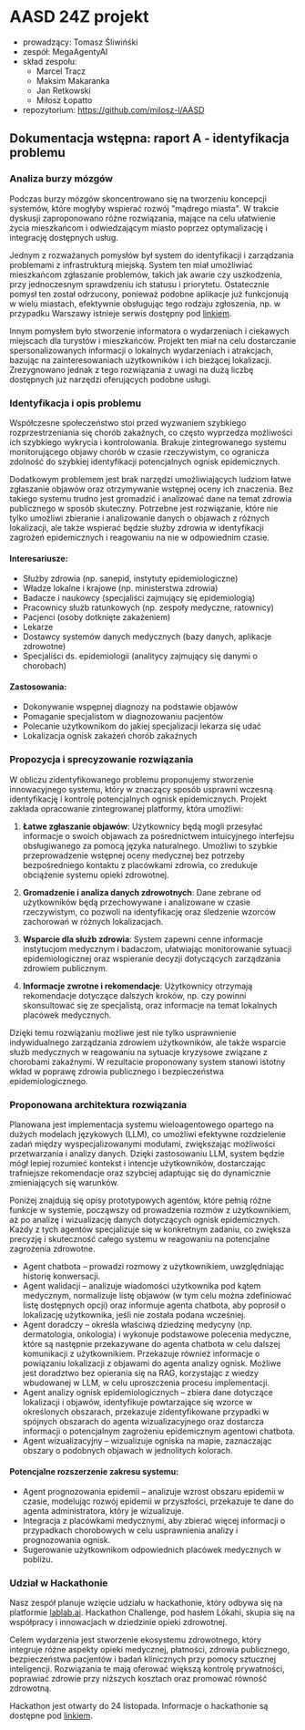 # AASD 24Z projekt
- prowadzący: Tomasz Śliwińśki
- zespół: MegaAgentyAI
- skład zespołu:
    - Marcel Tracz
    - Maksim Makaranka
    - Jan Retkowski
    - Miłosz Łopatto
- repozytorium: https://github.com/milosz-l/AASD

## Dokumentacja wstępna: raport A - identyfikacja problemu 

### Analiza burzy mózgów

Podczas burzy mózgów skoncentrowano się na tworzeniu koncepcji systemów, które mogłyby wspierać rozwój "mądrego miasta". W trakcie dyskusji zaproponowano różne rozwiązania, mające na celu ułatwienie życia mieszkańcom i odwiedzającym miasto poprzez optymalizację i integrację dostępnych usług.

Jednym z rozważanych pomysłów był system do identyfikacji i zarządzania problemami z infrastrukturą miejską. System ten miał umożliwiać mieszkańcom zgłaszanie problemów, takich jak awarie czy uszkodzenia, przy jednoczesnym sprawdzeniu ich statusu i priorytetu. Ostatecznie pomysł ten został odrzucony, ponieważ podobne aplikacje już funkcjonują w wielu miastach, efektywnie obsługując tego rodzaju zgłoszenia, np. w przypadku Warszawy istnieje serwis dostępny pod [linkiem](https://warszawa19115.pl/incydenty).

Innym pomysłem było stworzenie informatora o wydarzeniach i ciekawych miejscach dla turystów i mieszkańców. Projekt ten miał na celu dostarczanie spersonalizowanych informacji o lokalnych wydarzeniach i atrakcjach, bazując na zainteresowaniach użytkowników i ich bieżącej lokalizacji. Zrezygnowano jednak z tego rozwiązania z uwagi na dużą liczbę dostępnych już narzędzi oferujących podobne usługi.


### Identyfikacja i opis problemu
Współczesne społeczeństwo stoi przed wyzwaniem szybkiego rozprzestrzeniania się chorób zakaźnych, co często wyprzedza możliwości ich szybkiego wykrycia i kontrolowania. Brakuje zintegrowanego systemu monitorującego objawy chorób w czasie rzeczywistym, co ogranicza zdolność do szybkiej identyfikacji potencjalnych ognisk epidemicznych.

Dodatkowym problemem jest brak narzędzi umożliwiających ludziom łatwe zgłaszanie objawów oraz otrzymywanie wstępnej oceny ich znaczenia. Bez takiego systemu trudno jest gromadzić i analizować dane na temat zdrowia publicznego w sposób skuteczny. Potrzebne jest rozwiązanie, które nie tylko umożliwi zbieranie i analizowanie danych o objawach z różnych lokalizacji, ale także wspierać będzie służby zdrowia w identyfikacji zagrożeń epidemicznych i reagowaniu na nie w odpowiednim czasie.
#### Interesariusze:
- Służby zdrowia (np. sanepid, instytuty epidemiologiczne)
- Władze lokalne i krajowe (np. ministerstwa zdrowia)
- Badacze i naukowcy (specjaliści zajmujący się epidemiologią)
- Pracownicy służb ratunkowych (np. zespoły medyczne, ratownicy)
- Pacjenci (osoby dotknięte zakażeniem)
- Lekarze
- Dostawcy systemów danych medycznych (bazy danych, aplikacje zdrowotne)
- Specjaliści ds. epidemiologii (analitycy zajmujący się danymi o chorobach)

#### Zastosowania:
- Dokonywanie wspępnej diagnozy na podstawie objawów
- Pomaganie specjalistom w diagnozowaniu pacjentów
- Polecanie użytkownikom do jakiej specjalizacji lekarza się udać
- Lokalizacja ognisk zakażeń chorób zakaźnych

### Propozycja i sprecyzowanie rozwiązania

W obliczu zidentyfikowanego problemu proponujemy stworzenie innowacyjnego systemu, który w znaczący sposób usprawni wczesną identyfikację i kontrolę potencjalnych ognisk epidemicznych. Projekt zakłada opracowanie zintegrowanej platformy, która umożliwi:

1. **Łatwe zgłaszanie objawów**: Użytkownicy będą mogli przesyłać informacje o swoich objawach za pośrednictwem intuicyjnego interfejsu obsługiwanego za pomocą języka naturalnego. Umożliwi to szybkie przeprowadzenie wstępnej oceny medycznej bez potrzeby bezpośredniego kontaktu z placówkami zdrowia, co zredukuje obciążenie systemu opieki zdrowotnej.

2. **Gromadzenie i analiza danych zdrowotnych**: Dane zebrane od użytkowników będą przechowywane i analizowane w czasie rzeczywistym, co pozwoli na identyfikację oraz śledzenie wzorców zachorowań w różnych lokalizacjach.

3. **Wsparcie dla służb zdrowia**: System zapewni cenne informacje instytucjom medycznym i badaczom, ułatwiając monitorowanie sytuacji epidemiologicznej oraz wspieranie decyzji dotyczących zarządzania zdrowiem publicznym.

4. **Informacje zwrotne i rekomendacje**: Użytkownicy otrzymają rekomendacje dotyczące dalszych kroków, np. czy powinni skonsultować się ze specjalistą, oraz informacje na temat lokalnych placówek medycznych.

Dzięki temu rozwiązaniu możliwe jest nie tylko usprawnienie indywidualnego zarządzania zdrowiem użytkowników, ale także wsparcie służb medycznych w reagowaniu na sytuacje kryzysowe związane z chorobami zakaźnymi. W rezultacie proponowany system stanowi istotny wkład w poprawę zdrowia publicznego i bezpieczeństwa epidemiologicznego.

### Proponowana architektura rozwiązania
Planowana jest implementacja systemu wieloagentowego opartego na dużych modelach językowych (LLM), co umożliwi efektywne rozdzielenie zadań między wyspecjalizowanymi modułami, zwiększając możliwości przetwarzania i analizy danych. Dzięki zastosowaniu LLM, system będzie mógł lepiej rozumieć kontekst i intencje użytkowników, dostarczając trafniejsze rekomendacje oraz szybciej adaptując się do dynamicznie zmieniających się warunków.

Poniżej znajdują się opisy prototypowych agentów, które pełnią różne funkcje w systemie, począwszy od prowadzenia rozmów z użytkownikiem, aż po analizę i wizualizację danych dotyczących ognisk epidemicznych. Każdy z tych agentów specjalizuje się w konkretnym zadaniu, co zwiększa precyzję i skuteczność całego systemu w reagowaniu na potencjalne zagrożenia zdrowotne.

- Agent chatbota – prowadzi rozmowy z użytkownikiem, uwzględniając historię konwersacji.
- Agent walidacji – analizuje wiadomości użytkownika pod kątem medycznym, normalizuje listę objawów (w tym celu można zdefiniować listę dostępnych opcji) oraz informuje agenta chatbota, aby poprosił o lokalizację użytkownika, jeśli nie została podana wcześniej.
- Agent doradczy – określa właściwą dziedzinę medycyny (np. dermatologia, onkologia) i wykonuje podstawowe polecenia medyczne, które są następnie przekazywane do agenta chatbota w celu dalszej komunikacji z użytkownikiem. Przekazuje również informacje o powiązaniu lokalizacji z objawami do agenta analizy ognisk. Możliwe jest doradztwo bez opierania się na RAG, korzystając z wiedzy wbudowanej w LLM, w celu uproszczenia procesu implementacji.
- Agent analizy ognisk epidemiologicznych – zbiera dane dotyczące lokalizacji i objawów, identyfikuje powtarzające się wzorce w określonych obszarach, przekazuje zidentyfikowane przypadki w spójnych obszarach do agenta wizualizacyjnego oraz dostarcza informacji o potencjalnym zagrożeniu epidemicznym agentowi chatbota.
- Agent wizualizacyjny – wizualizuje ogniska na mapie, zaznaczając obszary o podobnych objawach w jednolitych kolorach.

#### Potencjalne rozszerzenie zakresu systemu:
- Agent prognozowania epidemii – analizuje wzrost obszaru epidemii w czasie, modelując rozwój epidemii w przyszłości, przekazuje te dane do agenta administratora, który je wizualizuje.
- Integracja z placówkami medycznymi, aby zbierać więcej informacji o przypadkach chorobowych w celu usprawnienia analizy i prognozowania ognisk.
- Sugerowanie użytkownikom odpowiednich placówek medycznych w pobliżu.

### Udział w Hackathonie

Nasz zespół planuje wzięcie udziału w hackathonie, który odbywa się na platformie [lablab.ai](lablab.ai). Hackathon Challenge, pod hasłem Lōkahi, skupia się na współpracy i innowacjach w dziedzinie opieki zdrowotnej.

Celem wydarzenia jest stworzenie ekosystemu zdrowotnego, który integruje różne aspekty opieki medycznej, płatności, zdrowia publicznego, bezpieczeństwa pacjentów i badań klinicznych przy pomocy sztucznej inteligencji. Rozwiązania te mają oferować większą kontrolę prywatności, poprawiać zdrowie przy niższych kosztach oraz promować równość zdrowotną.

Hackathon jest otwarty do 24 listopada. Informacje o hackathonie są dostępne pod [linkiem](https://lablab.ai/event/lokahi-innovation-in-healthcare).